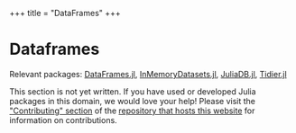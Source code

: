 +++
title = "DataFrames"
+++

# Dataframes
Relevant packages: [DataFrames.jl](https://github.com/JuliaData/DataFrames.jl), [InMemoryDatasets.jl](https://github.com/sl-solution/InMemoryDatasets.jl), [JuliaDB.jl](https://github.com/JuliaData/JuliaDB.jl), [Tidier.jl](
https://github.com/TidierOrg/Tidier.jl)

This section is not yet written. If you have used or developed Julia packages in this domain, we would love your help! Please visit the ["Contributing" section](https://github.com/JuliaPackageComparisons/JuliaPackageComparisons.github.io#contributing) of the [repository that hosts this website](https://github.com/JuliaPackageComparisons/JuliaPackageComparisons.github.io) for information on contributions.
